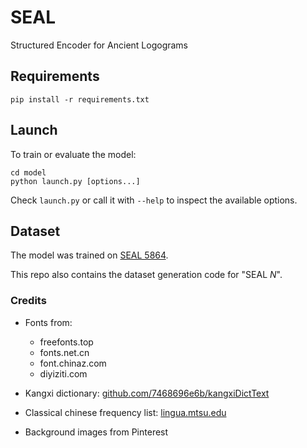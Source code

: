 # SEAL
 Structured Encoder for Ancient Logograms

## Requirements

```
pip install -r requirements.txt
```

## Launch

To train or evaluate the model:

```
cd model
python launch.py [options...]
```

Check `launch.py` or call it with `--help` to inspect the available options.

## Dataset

The model was trained on [SEAL 5864](https://www.kaggle.com/datasets/emanuelemessina/seal-5684/data).

This repo also contains the dataset generation code for "SEAL _N_".

### Credits

- Fonts from:
  - freefonts.top
  - fonts.net.cn
  - font.chinaz.com
  - diyiziti.com

- Kangxi dictionary: [github.com/7468696e6b/kangxiDictText]()
- Classical chinese frequency list: [lingua.mtsu.edu]()

- Background images from Pinterest